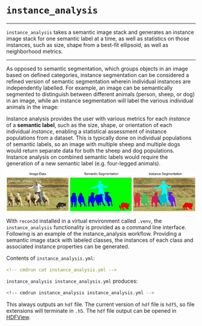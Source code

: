 # `instance_analysis`

---

`instance_analysis` takes a semantic image stack and generates an instance image stack for one semantic label at a time, as well as statistics on those instances, such as size, shape from a best-fit ellipsoid, as well as neighborhood metrics.

---

As opposed to semantic segmentation, which groups objects in an image based on defined categories, instance segmentation can be considered a refined version of semantic segmentation wherein individual instances are independently labelled. For example, an image can be semantically segmented to distinguish between different animals (person, sheep, or dog) in an image, while an instance segmentation will label the various individual animals in the image:

Instance analysis provides the user with various metrics for each *instance* of a **semantic label**, such as the size, shape, or orientation of each individual *instance*, enabling a statistical assessment of instance populations from a dataset. This is typically done on individual populations of semantic labels, so an image with multiple sheep and multiple dogs would return separate data for both the sheep and dog populations. Instance analysis on combined semantic labels would require the generation of a new semantic label (e.g. four-legged animals).

![semantic_vs_instance.png](semantic_vs_instance.png)

With `recon3d` installed in a virtual environment called `.venv`, the `instance_analysis` functionality is provided as a command line interface.  Following is an example of the instance_analysis workflow. Providing a semantic image stack with labeled classes, the instances of each class and associated instance properties can be generated.

Contents of `instance_analysis.yml`:

```yml
<!-- cmdrun cat instance_analysis.yml -->

```

`instance_analysis instance_analysis.yml` produces:

```sh
<!-- cmdrun instance_analysis instance_analysis.yml -->
```

This always outputs an `hdf` file.  The current version of `hdf` file is `hdf5`, so file extensions will terminate in `.h5`. The `hdf` file output can be opened in [HDFView](https://www.hdfgroup.org/download-hdfview/).
